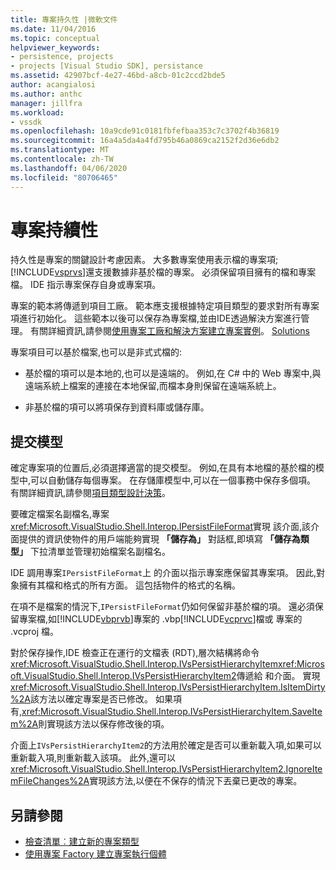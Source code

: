 ```yaml
---
title: 專案持久性 |微軟文件
ms.date: 11/04/2016
ms.topic: conceptual
helpviewer_keywords:
- persistence, projects
- projects [Visual Studio SDK], persistance
ms.assetid: 42907bcf-4e27-46bd-a8cb-01c2ccd2bde5
author: acangialosi
ms.author: anthc
manager: jillfra
ms.workload:
- vssdk
ms.openlocfilehash: 10a9cde91c0181fbfefbaa353c7c3702f4b36819
ms.sourcegitcommit: 16a4a5da4a4fd795b46a0869ca2152f2d36e6db2
ms.translationtype: MT
ms.contentlocale: zh-TW
ms.lasthandoff: 04/06/2020
ms.locfileid: "80706465"
---
```

# <a name="project-persistence"></a>專案持續性
持久性是專案的關鍵設計考慮因素。 大多數專案使用表示檔的專案項;[!INCLUDE[vsprvs](../../code-quality/includes/vsprvs_md.md)]還支援數據非基於檔的專案。 必須保留項目擁有的檔和專案檔。 IDE 指示專案保存自身或專案項。

 專案的範本將傳遞到項目工廠。 範本應支援根據特定項目類型的要求對所有專案項進行初始化。 這些範本以後可以保存為專案檔,並由IDE透過解決方案進行管理。 有關詳細資訊,請參閱[使用專案工廠和解決方案建立專案實例](../../extensibility/internals/creating-project-instances-by-using-project-factories.md)。 [Solutions](../../extensibility/internals/solutions-overview.md)

 專案項目可以基於檔案,也可以是非式式檔的:

- 基於檔的項可以是本地的,也可以是遠端的。 例如,在 C# 中的 Web 專案中,與遠端系統上檔案的連接在本地保留,而檔本身則保留在遠端系統上。

- 非基於檔的項可以將項保存到資料庫或儲存庫。

## <a name="commit-models"></a>提交模型
 確定專案項的位置后,必須選擇適當的提交模型。 例如,在具有本地檔的基於檔的模型中,可以自動儲存每個專案。 在存儲庫模型中,可以在一個事務中保存多個項。 有關詳細資訊,請參閱[項目類型設計決策](../../extensibility/internals/project-type-design-decisions.md)。

 要確定檔案名副檔名,專案<xref:Microsoft.VisualStudio.Shell.Interop.IPersistFileFormat>實現 該介面,該介面提供的資訊使物件的用戶端能夠實現 **「儲存為」** 對話框,即填寫 **「儲存為類型」** 下拉清單並管理初始檔案名副檔名。

 IDE 調用專案`IPersistFileFormat`上 的介面以指示專案應保留其專案項。 因此,對象擁有其檔和格式的所有方面。 這包括物件的格式的名稱。

 在項不是檔案的情況下,`IPersistFileFormat`仍如何保留非基於檔的項。 還必須保留專案檔,如[!INCLUDE[vbprvb](../../code-quality/includes/vbprvb_md.md)]專案的 .vbp[!INCLUDE[vcprvc](../../code-quality/includes/vcprvc_md.md)]檔或 專案的 .vcproj 檔。

 對於保存操作,IDE 檢查正在運行的文檔表 (RDT),層次結構將命令<xref:Microsoft.VisualStudio.Shell.Interop.IVsPersistHierarchyItem><xref:Microsoft.VisualStudio.Shell.Interop.IVsPersistHierarchyItem2>傳遞給 和介面。 實現<xref:Microsoft.VisualStudio.Shell.Interop.IVsPersistHierarchyItem.IsItemDirty%2A>該方法以確定專案是否已修改。 如果項有,<xref:Microsoft.VisualStudio.Shell.Interop.IVsPersistHierarchyItem.SaveItem%2A>則實現該方法以保存修改後的項。

 介面上`IVsPersistHierarchyItem2`的方法用於確定是否可以重新載入項,如果可以重新載入項,則重新載入該項。 此外,還可以<xref:Microsoft.VisualStudio.Shell.Interop.IVsPersistHierarchyItem2.IgnoreItemFileChanges%2A>實現該方法,以便在不保存的情況下丟棄已更改的專案。

## <a name="see-also"></a>另請參閱
- [檢查清單︰建立新的專案類型](../../extensibility/internals/checklist-creating-new-project-types.md)
- [使用專案 Factory 建立專案執行個體](../../extensibility/internals/creating-project-instances-by-using-project-factories.md)
